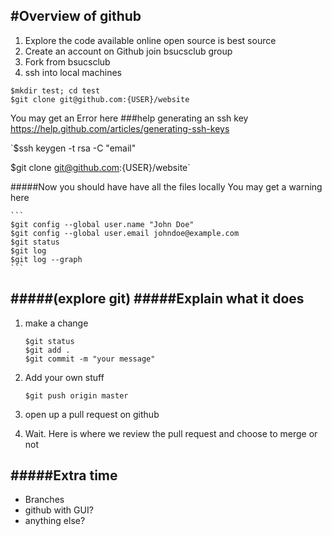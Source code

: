 #Overview of github
---
1. Explore the code available online open source is best source
2. Create an account on Github join bsucsclub group
3. Fork from bsucsclub
4. ssh into local machines

  ```
  $mkdir test; cd test
  $git clone git@github.com:{USER}/website
  ```

You may get an Error here
###help generating an ssh key
https://help.github.com/articles/generating-ssh-keys  

`$ssh keygen -t rsa -C "email"  

$git clone git@github.com:{USER}/website`  

#####Now you should have have all the files locally
You may get a warning here

    ```
    $git config --global user.name "John Doe"
    $git config --global user.email johndoe@example.com
    $git status
    $git log
    $git log --graph
    ```
#####(explore git)
#####Explain what it does
---
1. make a change

    ```
    $git status
    $git add .
    $git commit -m "your message"
    ```

2. Add your own stuff

    ```
    $git push origin master
    ```
    
3. open up a pull request on github
4. Wait. Here is where we review the pull request and choose to merge or not

#####Extra time
---
- Branches
- github with GUI?
- anything else?
